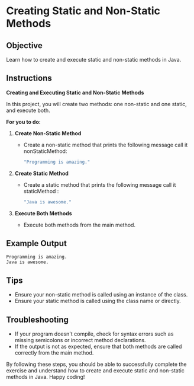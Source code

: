 # Creating Static and Non-Static Methods

## Objective
Learn how to create and execute static and non-static methods in Java.

## Instructions

**Creating and Executing Static and Non-Static Methods**

In this project, you will create two methods: one non-static and one static, and execute both.

**For you to do:**

1. **Create Non-Static Method**
    - Create a non-static method that prints the following message call it nonStaticMethod:
      ```java
      "Programming is amazing."
      ```

2. **Create Static Method**
    - Create a static method that prints the following message call it staticMethod :
      ```java
      "Java is awesome."
      ```

3. **Execute Both Methods**
    - Execute both methods from the main method.

## Example Output
```
Programming is amazing.
Java is awesome.
```

## Tips
- Ensure your non-static method is called using an instance of the class.
- Ensure your static method is called using the class name or directly.

## Troubleshooting
- If your program doesn't compile, check for syntax errors such as missing semicolons or incorrect method declarations.
- If the output is not as expected, ensure that both methods are called correctly from the main method.

By following these steps, you should be able to successfully complete the exercise and understand how to create and execute static and non-static methods in Java. Happy coding!

